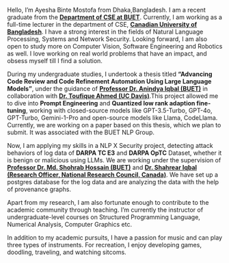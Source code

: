 Hello, I’m Ayesha Binte Mostofa from Dhaka,Bangladesh. I am a recent graduate from the **[Department of CSE at BUET](https://cse.buet.ac.bd/)**.  Currently, I am working as a full-time lecturer in the department of CSE, **[Canadian University of Bangladesh](https://www.cub.edu.bd)**. I have a strong interest in the fields of Natural Language Processing, Systems and Network Security. Looking forward, I am also open to study more on Computer Vision, Software Engineering and Robotics as well. I love working on real world problems that have an impact, and obsess myself till I find a solution. 

During my undergraduate studies, I undertook a thesis titled **“Advancing Code Review and Code Refinement Automation Using Large Language Models”**, under the guidance of **[Professor Dr. Anindya Iqbal (BUET)](https://scholar.google.com/citations?user=jAuiNFgAAAAJ&hl=en)** in collaboration with **[Dr. Toufique Ahmed (UC Davis)](https://toufiqueparag.github.io/toufique.github.io/)**.This project allowed me to dive into **Prompt Engineering** and **Quantized low rank adaption fine-tuning**, working with closed-source models like GPT-3.5-Turbo, GPT-4o, GPT-Turbo, Gemini-1-Pro and open-source models like Llama, CodeLlama. Currently, we are working on a paper based on this thesis, which we plan to submit. It was associated with the BUET NLP Group.

Now, I am applying my skills in a NLP X Security project, detecting attack behaviors of log data of **DARPA TC E3** and **DARPA OpTC** Dataset, whether it is benign or malicious using LLMs. We are working under the supervision of **[Professor Dr. Md. Shohrab Hossain (BUET)](https://scholar.google.com/citations?user=y89HApwAAAAJ&hl=en)** and **[Dr. Shahrear Iqbal (Research Officer, National Research Council, Canada)](https://scholar.google.ca/citations?user=cXS5b4sAAAAJ&hl=en)**. We have set up a postgres database for the log data and are analyzing the data with the help of provenance graphs. 

Apart from my research, I am also fortunate enough to contribute to the academic community through teaching. I’m currently the instructor of undergraduate-level courses on Structured Programming Language, Numerical Analysis, Computer Graphics etc. 

In addition to my academic pursuits, I have a passion for music and can play three types of instruments. For recreation, I enjoy developing games, doodling, traveling, and watching sitcoms. 

